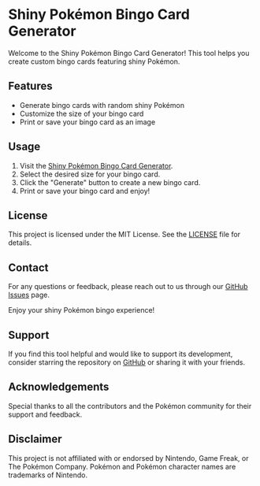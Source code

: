 # Shiny Pokémon Bingo Card Generator

Welcome to the Shiny Pokémon Bingo Card Generator! This tool helps you create custom bingo cards featuring shiny Pokémon.

## Features

- Generate bingo cards with random shiny Pokémon
- Customize the size of your bingo card
- Print or save your bingo card as an image

## Usage

1. Visit the [Shiny Pokémon Bingo Card Generator](https://itsmejoji.github.io/ShinyPokemonBingoGenerator/).
2. Select the desired size for your bingo card.
3. Click the "Generate" button to create a new bingo card.
4. Print or save your bingo card and enjoy!

## License

This project is licensed under the MIT License. See the [LICENSE](https://github.com/itsmejoji/ShinyPokemonBingoGenerator/blob/main/LICENSE) file for details.

## Contact

For any questions or feedback, please reach out to us through our [GitHub Issues](https://github.com/itsmejoji/ShinyPokemonBingoGenerator/issues) page.

Enjoy your shiny Pokémon bingo experience!

## Support

If you find this tool helpful and would like to support its development, consider starring the repository on [GitHub](https://github.com/itsmejoji/ShinyPokemonBingoGenerator) or sharing it with your friends.

## Acknowledgements

Special thanks to all the contributors and the Pokémon community for their support and feedback.

## Disclaimer

This project is not affiliated with or endorsed by Nintendo, Game Freak, or The Pokémon Company. Pokémon and Pokémon character names are trademarks of Nintendo.
